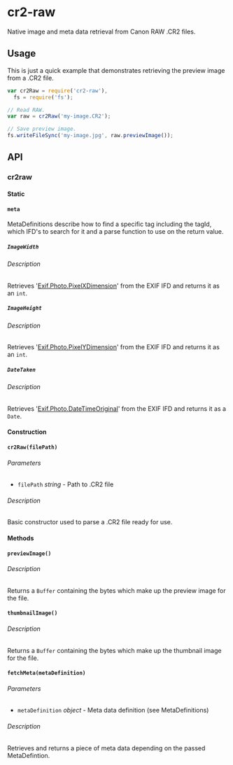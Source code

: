 # cr2-raw
Native image and meta data retrieval from Canon RAW .CR2 files.

## Usage
This is just a quick example that demonstrates retrieving the preview image from a .CR2 file.

```js
var cr2Raw = require('cr2-raw'),
  fs = require('fs');

// Read RAW.
var raw = cr2Raw('my-image.CR2');

// Save preview image.
fs.writeFileSync('my-image.jpg', raw.previewImage());

```

## API

### cr2raw

#### Static
#### `meta`
MetaDefinitions describe how to find a specific tag including the tagId, which
IFD's to search for it and a parse function to use on the return value.

##### `ImageWidth`

###### Description
Retrieves '[Exif.Photo.PixelXDimension][exiv2-tags]' from the EXIF IFD and
returns it as an `int`.

##### `ImageHeight`

###### Description
Retrieves '[Exif.Photo.PixelYDimension][exiv2-tags]' from the EXIF IFD and
returns it as an `int`.

##### `DateTaken`

###### Description
Retrieves '[Exif.Photo.DateTimeOriginal][exiv2-tags]' from the EXIF IFD and
returns it as a `Date`.

#### Construction
#### `cr2Raw(filePath)`

###### Parameters
- `filePath` _string_ - Path to .CR2 file

###### Description
Basic constructor used to parse a .CR2 file ready for use.

#### Methods
#### `previewImage()`

###### Description
Returns a `Buffer` containing the bytes which make up the preview image for the
file.

#### `thumbnailImage()`

###### Description
Returns a `Buffer` containing the bytes which make up the thumbnail image for
the file.

#### `fetchMeta(metaDefinition)`

###### Parameters
- `metaDefinition` _object_ - Meta data definition (see MetaDefinitions)

###### Description
Retrieves and returns a piece of meta data depending on the passed
MetaDefintion.

[exiv2-tags]: http://exiv2.org/tags.html
